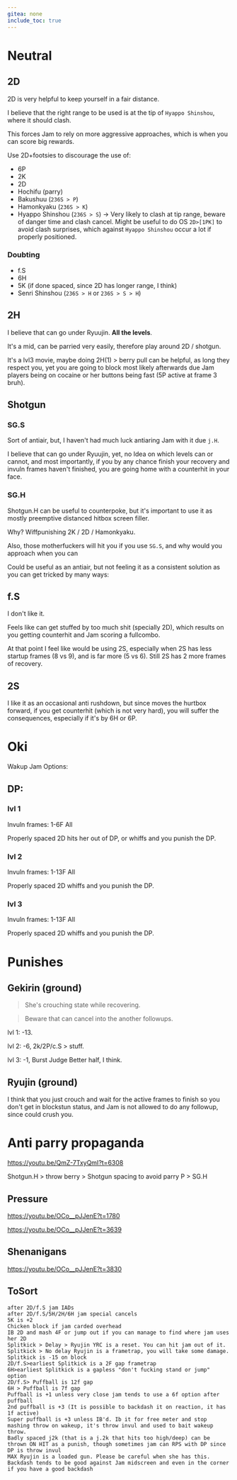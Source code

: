 ```yaml
---
gitea: none
include_toc: true
---
```



# Neutral

## 2D

2D is very helpful to keep yourself in a fair distance.

I believe that the right range to be used is at the tip of `Hyappo Shinshou`, where it should clash.

This forces Jam to rely on more aggressive approaches, which is when you can score big rewards. 


Use 2D+footsies to discourage the use of:

- 6P
- 2K
- 2D
- Hochifu (parry)
- Bakushuu (`236S > P`)
- Hamonkyaku (`236S > K`)
- Hyappo Shinshou (`236S > S`) -> Very likely to clash at tip range, beware of danger time and clash cancel. Might be useful to do OS `2D>[1PK]` to avoid clash surprises, which against `Hyappo Shinshou` occur a lot if properly positioned.

### Doubting

- f.S
- 6H
- 5K (if done spaced, since 2D has longer range, I think)
- Senri Shinshou (`236S > H` or `236S > S > H`)


## 2H

I believe that can go under Ryuujin. **All the levels**.

It's a mid, can be parried very easily, therefore play around 2D / shotgun.

It's a lvl3 movie, maybe doing 2H(1) > berry pull can be helpful, as long they respect you, yet you are going to block most likely afterwards due Jam players being on cocaine or her buttons being fast (5P active at frame 3 bruh).

## Shotgun

### SG.S

Sort of antiair, but, I haven't had much luck antiaring Jam with it due `j.H`.

I believe that can go under Ryuujin, yet, no Idea on which levels can or cannot, and most importantly, if you by any chance finish your recovery and invuln frames haven't finished, you are going home with a counterhit in your face.

### SG.H

Shotgun.H can be useful to counterpoke, but it's important to use it as mostly preemptive distanced hitbox screen filler.

Why? Wiffpunishing 2K / 2D / Hamonkyaku.

Also, those motherfuckers will hit you if you use `SG.S`, and why would you approach when you can 

Could be useful as an antiair, but not feeling it as a consistent solution as you can get tricked by many ways:

## f.S

I don't like it.

Feels like can get stuffed by too much shit (specially 2D), which results on you getting counterhit and Jam scoring a fullcombo.

At that point I feel like would be using 2S, especially when 2S has less startup frames (8 vs 9), and is far more (5 vs 6). Still 2S has 2 more frames of recovery.

## 2S

I like it as an occasional anti rushdown, but since moves the hurtbox forward, if you get counterhit (which is not very hard), you will suffer the consequences, especially if it's by 6H or 6P.

# Oki

Wakup Jam Options:

## DP:

### lvl 1

Invuln frames: 1-6F All

Properly spaced 2D hits her out of DP, or whiffs and you punish the DP.

### lvl 2

Invuln frames: 1-13F All

Properly spaced 2D whiffs and you punish the DP.

### lvl 3

Invuln frames: 1-13F All

Properly spaced 2D whiffs and you punish the DP.


# Punishes

## Gekirin (ground)

> She's crouching state while recovering.
 
> Beware that can cancel into the another followups.

lvl 1: -13.

lvl 2: -6, 2k/2P/c.S > stuff.

lvl 3: -1, Burst Judge Better half, I think.

## Ryujin (ground)

I think that you just crouch and wait for the active frames to finish so you don't get in blockstun status, and Jam is not allowed to do any followup, since could crush you.

# Anti parry propaganda

https://youtu.be/QmZ-7TxyQmI?t=6308

Shotgun.H > throw berry > Shotgun spacing to avoid parry P > SG.H

## Pressure

https://youtu.be/OCo__pJJenE?t=1780


https://youtu.be/OCo__pJJenE?t=3639


## Shenanigans

https://youtu.be/OCo__pJJenE?t=3830




## ToSort

```
after 2D/f.S jam IADs
after 2D/f.S/5H/2H/6H jam special cancels
5K is +2
Chicken block if jam carded overhead
IB 2D and mash 4F or jump out if you can manage to find where jam uses her 2D
Splitkick > Delay > Ryujin YRC is a reset. You can hit jam out of it. Splitkick > No delay Ryujin is a frametrap, you will take some damage.
Splitkick is -15 on block
2D/f.S>earliest Splitkick is a 2F gap frametrap
6H>earliest Splitkick is a gapless "don't fucking stand or jump" option
2D/f.S> Puffball is 12f gap
6H > Puffball is 7f gap
Puffball is +1 unless very close jam tends to use a 6f option after puffball
2nd puffball is +3 (It is possible to backdash it on reaction, it has 1f active)
Super puffball is +3 unless IB'd. Ib it for free meter and stop mashing throw on wakeup, it's throw invul and used to bait wakeup throw.
Badly spaced j2k (that is a j.2k that hits too high/deep) can be thrown ON HIT as a punish, though sometimes jam can RPS with DP since DP is throw invul
MAX Ryujin is a loaded gun. Please be careful when she has this.
Backdash tends to be good against Jam midscreen and even in the corner if you have a good backdash 
```